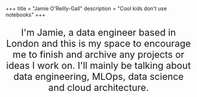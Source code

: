 +++
title = "Jamie O'Reilly-Gall"
description = "Cool kids don't use notebooks"
+++
<p></p>
<p></p>
<p></p>
<p></p>
<p style="text-align: center; font-size:25px">I'm Jamie, a data engineer based in London and this is my space to encourage me to finish and archive any projects or ideas I work on. I'll mainly be talking about data engineering, MLOps, data science and cloud architecture.</p>